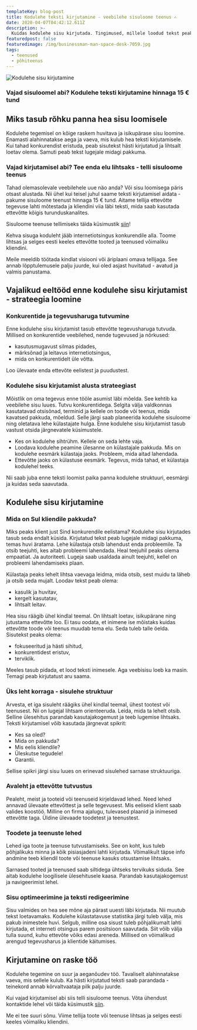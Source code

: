 ```yaml
---
templateKey: blog-post
title: Kodulehe teksti kirjutamine - veebilehe sisuloome teenus ✍
date: 2020-04-07T04:42:12.611Z
description: >-
  Kuidas kodulehe sisu kirjutada. Tingimused, millele loodud tekst peaks vastama. Vajad abi? Tee enda elu lihtsaks - telli sisuloome teenus!
featuredpost: false
featuredimage: /img/businessman-man-space-desk-7059.jpg
tags:
  - teenused
  - põhiteenus
---
```


![Kodulehe sisu kirjutamine](/img/kodulehe-teksti-kirjutamine.jpg "Kodulehe sisu kirjutamine")

### Vajad sisuloomel abi? Kodulehe teksti kirjutamine hinnaga 15 € tund

## Miks tasub rõhku panna hea sisu loomisele

Kodulehe tegemisel on kõige raskem huvitava ja isikupärase sisu loomine. Enamasti alahinnatakse aega ja vaeva, mis kulub hea teksti kirjutamisele. Kui tahad konkurendist eristuda, peab sisutekst hästi kirjutatud ja lihtsalt loetav olema. Samuti peab tekst lugejale midagi pakkuma.

### Vajad kirjutamisel abi? Tee enda elu lihtsaks - telli sisuloome teenus

Tahad olemasolevale veebilehele uue näo anda? Või sisu loomisega päris otsast alustada. Nii ühel kui teisel juhul saame teksti kirjutamisel aidata - pakume sisuloome teenust hinnaga 15 € tund. Aitame tellija ettevõtte tegevuse lahti mõtestada ja kliendini viia läbi teksti, mida saab kasutada ettevõtte kõigis turunduskanalites.

Sisuloome teenuse tellimiseks täida küsimustik [siin](https://docs.google.com/forms/d/e/1FAIpQLScVMGz5NTSQwmRcnAZd9xYYORZHracDfPQ0DLsWyGw0fgpMkg/viewform?usp=sf_link)!

Kehva sisuga koduleht jääb internetiotsingus konkurendile alla. Toome lihtsas ja selges eesti keeles ettevõtte tooted ja teenused võimaliku kliendini.

Meile meeldib töötada kindlat visiooni või äriplaani omava tellijaga. See annab lõpptulemusele palju juurde, kui oled asjast huvitatud - avatud ja valmis panustama.

## Vajalikud eeltööd enne kodulehe sisu kirjutamist - strateegia loomine

### Konkurentide ja tegevusharuga tutvumine

Enne kodulehe sisu kirjutamist tasub ettevõtte tegevusharuga tutvuda. Millised on konkurentide veebilehed, nende tugevused ja nõrkused:

- kasutusmugavust silmas pidades,
- märksõnad ja leitavus internetiotsingus,
- mida on konkurentidelt üle võtta.

Loo ülevaate enda ettevõte eelistest ja puudustest.

### Kodulehe sisu kirjutamist alusta strateegiast

Mõistlik on oma tegevus enne tööle asumist läbi mõelda. See kehtib ka veebilehe sisu luues. Tutvu konkurentidega. Selgita välja valdkonnas kasutatavad otsisõnad, terminid ja kellele on toode või teenus, mida kavatsed pakkuda, mõeldud. Selle järgi saab planeerida kodulehe sisuloome ning oletatava lehe külastajate hulga. Enne kodulehe sisu kirjutamist tasub vastust otsida järgnevatele küsimustele.

- Kes on kodulehe sihtrühm. Kellele on seda lehte vaja.
- Loodava kodulehe peamine ülesanne on külastajale pakkuda. Mis on kodulehe eesmärk külastaja jaoks. Probleem, mida aitad lahendada.
- Ettevõtte jaoks on külastuse eesmärk. Tegevus, mida tahad, et külastaja kodulehel teeks.

Nii saab juba enne teksti loomist paika panna kodulehe struktuuri, eesmärgi ja kuidas seda saavutada.

## Kodulehe sisu kirjutamine

### Mida on Sul kliendile pakkuda?

Miks peaks klient just Sind konkurendile eelistama? Kodulehe sisu kirjutades tasub seda endalt küsida.
Kirjutatud tekst peab lugejale midagi pakkuma, temas huvi äratama. Lehe külastaja otsib lahendust enda probleemile. Ta otsib teejuhti, kes aitab probleemi lahendada. Heal teejuhil peaks olema empaatiat. Ja autoriteeti. Lugeja saab usaldada ainult teejuhti, kellel on probleemi lahendamiseks plaan.

Külastaja peaks lehelt lihtsa vaevaga leidma, mida otsib, sest muidu ta läheb ja otsib seda mujalt.
Loodav tekst peab olema:

- kasulik ja huvitav,
- kergelt kasutatav,
- lihtsalt leitav.

Hea sisu räägib ühel kindlal teemal. On lihtsalt loetav, isikupärane ning jutustama ettevõtte loo. Ei tasu oodata, et inimene ise mõistaks kuidas ettevõtte toode või teenus muudab tema elu. Seda tuleb talle öelda.
Sisutekst peaks olema:

- fokuseeritud ja hästi sihitud,
- konkurentidest eristuv,
- terviklik.

Meeles tasub pidada, et lood teksti inimesele. Aga veebisisu loeb ka masin. Temagi peab kirjutatust aru saama.

### Üks leht korraga - sisulehe struktuur

Arvesta, et iga sisuleht räägiks ühel kindlal teemal, ühest tootest või teenusest. Nii on lugejal lihtsam orienteeruda. Leida, mida ta lehelt otsib. Selline ülesehitus parandab kasutajakogemust ja teeb lugemise lihtsaks. Teksti kirjutamisel võib kasutada järgnevat spikrit:

- Kes sa oled?
- Mida on pakkuda?
- Mis eelis kliendile?
- Üleskutse tegudele!
- Garantii.

Sellise spikri järgi sisu luues on erinevad sisulehed sarnase struktuuriga.

### Avaleht ja ettevõtte tutvustus

Pealeht, meist ja tooteid või teenuseid kirjeldavad lehed. Need lehed annavad ülevaate ettevõttest ja selle tegevusest. Mis eeliseid klient saab valides koostöö. Milline on firma ajalugu, tulevased plaanid ja inimesed ettevõtte taga. Üldine ülevaade toodetest ja teenustest.

### Toodete ja teenuste lehed

Lehed iga toote ja teenuse tutvustamiseks. See on koht, kus tuleb põhjalikuks minna ja kõik pisiasjadeni lahti kirjutada. Võimalikult täpse info andmine teeb kliendil toote või teenuse kasuks otsustamise lihtsaks.

Sarnased tooted ja teenused saab siltidega ühtseks tervikuks siduda. See aitab kodulehe loogilisele ülesehitusele kaasa. Parandab kasutajakogemust ja navigeerimist lehel.

### Sisu optimeerimine ja teksti redigeerimine

Sisu valmides on hea see mõne aja pärast uuesti läbi kirjutada. Nii muutub tekst loetavamaks. Kodulehe külastatavuse statistika järgi tuleb välja, mis pakub inimestele huvi. Selgub, milline osa sisust tuleb põhjalikumalt lahti kirjutada, et interneti otsingus parem positsioon saavutada. Siit võib välja tulla suund, kuhu ettevõte võiks edasi areneda. Millised on võimalikud arengud tegevusharus ja klientide käitumises.

## Kirjutamine on raske töö

Kodulehe tegemine on suur ja aeganõudev töö. Tavaliselt alahinnatakse vaeva, mis sellele kulub. Ka hästi kirjutatud teksti saab parandada - teinekord annab kõrvaltvaataja pilk palju juurde.

Kui vajad kirjutamisel abi siis telli sisuloome teenus. Võta ühendust kontaktide lehel või täida küsimustik [siin](https://docs.google.com/forms/d/e/1FAIpQLScVMGz5NTSQwmRcnAZd9xYYORZHracDfPQ0DLsWyGw0fgpMkg/viewform?usp=sf_link).

Me ei tee suuri sõnu. Viime tellija toote või teenuse lihtsas ja selges eesti keeles võimaliku kliendini.
